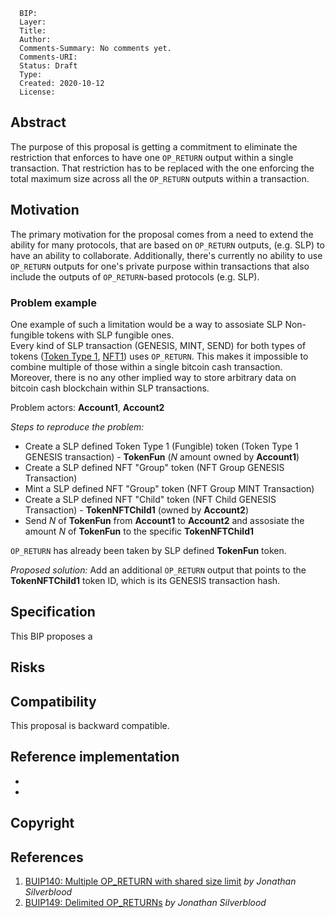 ```
  BIP: 
  Layer: 
  Title: 
  Author: 
  Comments-Summary: No comments yet.
  Comments-URI: 
  Status: Draft
  Type: 
  Created: 2020-10-12
  License: 
```

## Abstract
The purpose of this proposal is getting a commitment to eliminate the restriction that enforces to have one `OP_RETURN` output within a single transaction.
That restriction has to be replaced with the one enforcing the total maximum size across all the `OP_RETURN` outputs within a transaction.


## Motivation
The primary motivation for the proposal comes from a need to extend the ability for many protocols, that are based on `OP_RETURN` outputs, (e.g. SLP)
to have an ability to collaborate. Additionally, there's currently no ability to use `OP_RETURN` outputs for one's private purpose within transactions that also 
include the outputs of `OP_RETURN`-based protocols (e.g. SLP).  


### Problem example
One example of such a limitation would be a way to assosiate SLP Non-fungible tokens with SLP fungible ones.  
Every kind of SLP transaction (GENESIS, MINT, SEND) for both types of tokens ([Token Type 1](https://github.com/simpleledger/slp-specifications/blob/master/slp-token-type-1.md),
[NFT1](https://github.com/simpleledger/slp-specifications/blob/master/slp-nft-1.md)) uses `OP_RETURN`. 
This makes it impossible to combine multiple of those within a single bitcoin cash transaction. 
Moreover, there is no any other implied way to store arbitrary data on bitcoin cash blockchain within SLP transactions.


Problem actors: __Account1__, __Account2__  

*Steps to reproduce the problem:*
* Create a SLP defined Token Type 1 (Fungible) token (Token Type 1 GENESIS transaction) - __TokenFun__ (*N* amount owned by __Account1__)
* Create a SLP defined NFT "Group" token (NFT Group GENESIS Transaction)
* Mint a SLP defined NFT "Group" token (NFT Group MINT Transaction)
* Create a SLP defined NFT "Child" token (NFT Child GENESIS Transaction) - __TokenNFTChild1__ (owned by __Account2__)
* Send *N* of __TokenFun__ from __Account1__ to __Account2__ and assosiate the amount *N* of __TokenFun__ to the specific __TokenNFTChild1__

`OP_RETURN` has already been taken by SLP defined __TokenFun__ token.

*Proposed solution:*
Add an additional `OP_RETURN` output that points to the __TokenNFTChild1__ token ID, which is its GENESIS transaction hash.


## Specification

This BIP proposes a 



## Risks



## Compatibility

This proposal is backward compatible.


## Reference implementation
* 
* 


## Copyright
<!-- This BIP is licensed under the 2-clause BSD license. -->


## References
1. [BUIP140: Multiple OP_RETURN with shared size limit](https://bitco.in/forum/threads/buip140-multiple-op_return-with-shared-size-limit.24952/) *by Jonathan Silverblood*
2. [BUIP149: Delimited OP_RETURNs](https://bitco.in/forum/threads/buip149-delimited-op_returns.26362/#post-111375) *by Jonathan Silverblood*
